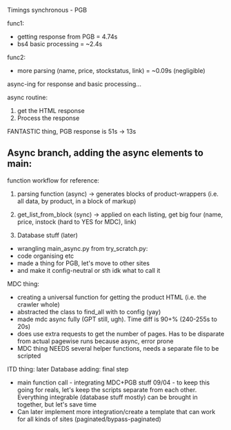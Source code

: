 Timings
synchronous - PGB

func1:
+ getting response from PGB = 4.74s
+ bs4 basic processing = ~2.4s

func2:
+ more parsing (name, price, stockstatus, link) = ~0.09s (negligible)

async-ing for response and basic processing...

async routine:
1. get the HTML response
2. Process the response

FANTASTIC thing, PGB response is 51s -> 13s

## Async branch, adding the async elements to main:

function workflow for reference:

1. parsing function (async) -> generates blocks of product-wrappers (i.e. all data, by product, in a block of markup)

2. get_list_from_block (sync) -> applied on each listing, get big four (name, price, instock (hard to YES for MDC), link)
3. Database stuff (later)

- wrangling main_async.py from try_scratch.py:
- code organising etc
- made a thing for PGB, let's move to other sites
- and make it config-neutral or sth idk what to call it

MDC thing:
- creating a universal function for getting the product HTML (i.e. the crawler whole)
- abstracted the class to find_all with to config (yay)
- made mdc async fully (GPT still, ugh). Time diff is 90+% (240-255s to 20s)
- does use extra requests to get the number of pages. Has to be disparate from actual pagewise runs because async, error prone
- MDC thing NEEDS several helper functions, needs a separate file to be scripted

ITD thing: later
Database adding: final step

- main function call - integrating MDC+PGB stuff
09/04 - to keep this going for reals, let's keep the scripts separate from each other. Everything integrable (database stuff mostly) can be brought in together, but let's save time
- Can later implement more integration/create a template that can work for all kinds of sites (paginated/bypass-paginated)